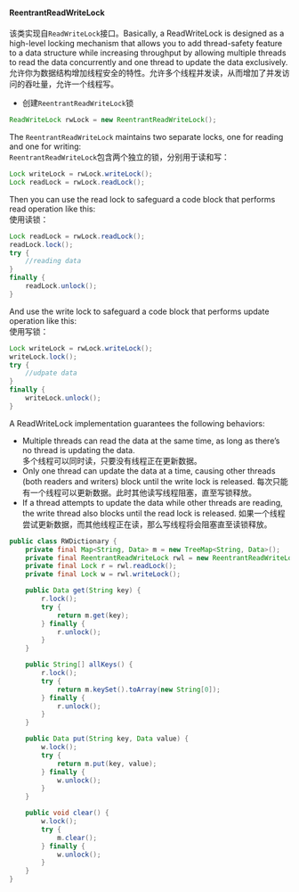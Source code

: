 #### ReentrantReadWriteLock
该类实现自`ReadWriteLock`接口。Basically, a ReadWriteLock is designed as a high-level locking mechanism that allows you to add thread-safety feature to a data structure while increasing throughput by allowing multiple threads to read the data concurrently and one thread to update the data exclusively.  
允许你为数据结构增加线程安全的特性。允许多个线程并发读，从而增加了并发访问的吞吐量，允许一个线程写。  
- 创建`ReentrantReadWriteLock`锁  
```Java
ReadWriteLock rwLock = new ReentrantReadWriteLock();
```
The `ReentrantReadWriteLock` maintains two separate locks, one for reading and one for writing:  
`ReentrantReadWriteLock`包含两个独立的锁，分别用于读和写：  
```Java
Lock writeLock = rwLock.writeLock();
Lock readLock = rwLock.readLock();
```
Then you can use the read lock to safeguard a code block that performs read operation like this:  
使用读锁： 
```Java
Lock readLock = rwLock.readLock();
readLock.lock();
try {
    //reading data
}
finally {
    readLock.unlock();
}
```
And use the write lock to safeguard a code block that performs update operation like this:  
使用写锁： 
```Java
Lock writeLock = rwLock.writeLock();
writeLock.lock();
try {
    //udpate data
}
finally {
    writeLock.unlock();
}
```
A ReadWriteLock implementation guarantees the following behaviors:  
- Multiple threads can read the data at the same time, as long as there’s no thread is updating the data.  
多个线程可以同时读，只要没有线程正在更新数据。  
- Only one thread can update the data at a time, causing other threads (both readers and writers) block until the write lock is released.  每次只能有一个线程可以更新数据。此时其他读写线程阻塞，直至写锁释放。  
- If a thread attempts to update the data while other threads are reading, the write thread also blocks until the read lock is released.  如果一个线程尝试更新数据，而其他线程正在读，那么写线程将会阻塞直至读锁释放。
```Java
public class RWDictionary {
    private final Map<String, Data> m = new TreeMap<String, Data>();
    private final ReentrantReadWriteLock rwl = new ReentrantReadWriteLock();
    private final Lock r = rwl.readLock();
    private final Lock w = rwl.writeLock();

    public Data get(String key) {
        r.lock();
        try {
            return m.get(key);
        } finally {
            r.unlock();
        }
    }

    public String[] allKeys() {
        r.lock();
        try {
            return m.keySet().toArray(new String[0]);
        } finally {
            r.unlock();
        }
    }

    public Data put(String key, Data value) {
        w.lock();
        try {
            return m.put(key, value);
        } finally {
            w.unlock();
        }
    }

    public void clear() {
        w.lock();
        try {
            m.clear();
        } finally {
            w.unlock();
        }
    }
}
```